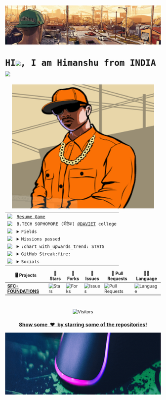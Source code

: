 ![](hdr.gif)
<h1><samp>HI<img src="https://github.com/blackcater/blackcater/raw/master/images/Hi.gif" height="32" />, I am Himanshu from INDIA <img src="https://github.com/Iamtripathisatyam/iamtripathisatyam/blob/master/Content/flag.gif" width="30px"></samp></h1>
<!---div align="center"><img height="100px" width="80%" src="MSG.gif"></div>--->
<div align="center">
  <img align="center" height="400px" width="460px" src="secret.png">
  </div>
  <div align="center">
<table style="float:left;">
  <tr><td><img src="https://img.icons8.com/fluent/60/000000/gta-5.png"/></td><td><samp><a href="https://github.com/issues?q=is%3Aopen+is%3Aissue+archived%3Afalse+author%3Ahimanshu007-creator">Resume Game</a></samp></td></tr>
  <tr><td><img src="https://img.icons8.com/fluent/48/000000/rockstar-social-club.png"/></td><td><samp> B.TECH SOPHOMORE (बीटैक) <a href="https://www.davietjal.org/">@DAVIET</a> college</samp></td></tr>
  <tr><td><img src="https://img.icons8.com/fluent/48/000000/rockstar-social-club.png"/></td><td> <samp> <details><summary>Fields</summary><div><span>⚡ MAJOR-ELECTRONICS AND COMMUNICATION </span><br><span>💻 MINOR-COMPUTER SCIENCE </span></div></details></samp> </td></tr>
    <tr><td><img src="https://img.icons8.com/fluent/48/000000/rockstar-social-club.png"/></td><td><samp><details><summary>Missions passed</summary><div><span><a href="https://hacktoberfest.digitalocean.com/">HACKTOBERFEST</a></span><br><span><a href="https://devscript.tech/woc/leaderboard/">D'WoC</a></span><br><span><a href="https://swoc.tech/#:~:text=About%20SWOC,problem%2Dsolving%20in%20real%20time.">S'WoC</a></span><br><span><a href="https://crosswoc.ieeedtu.in/#">C'WoC</a></span><br><span><a href="https://mexili.org/winter_of_code/#/winter_of_code">M'WoC</a></span><br><span><a href="https://gssoc.girlscript.tech/profile.html?id=himanshu007-creator">GSSOC</a></span></div></details></samp> </td></tr>
  <tr><td><img src="https://img.icons8.com/cotton/40/000000/computer.png"/></td><td><samp> <details>
  <summary>:chart_with_upwards_trend: STATS</summary>
  <br/>
  <img src="https://github-readme-stats.vercel.app/api?username=himanshu007-creator&show_icons=true&theme=chartreuse-dark" alt="GitHub Stats" align="center" width="48%" />
  <img src="https://github-readme-stats.vercel.app/api/top-langs/?username=himanshu007-creator&layout=compact&theme=chartreuse-dark&langs_count=6" alt="GitHub Top-Langs" align="center" width="40%" />
  <br/>
  <b>Note:</b> This is only a metric of the languages my public code on GitHub consists of and does not reflect my expertise or skill level.
</details></samp>  </td></tr>
    <tr><td><img src="https://img.icons8.com/pastel-glyph/40/000000/code--v1.png"/></td><td> <samp> 
<details>     
  <summary>GitHub Streak:fire:</summary>
  <br/>
  <div align="center"><img src="https://github-readme-streak-stats.herokuapp.com/?user=himanshu007-creator&theme=dark&show-icons=true" alt="GitHub Streak"  /></div>
  <div align="center"><img src="https://activity-graph.herokuapp.com/graph?username=himanshu007-creator&theme=xcode" alt="ACTIVITY" /></div>
   <div align="center"><img src="https://github-profile-trophy.vercel.app/?username=himanshu007-creator&theme=gruvbox"/></div>
</details></samp> </td></tr>
  <tr><td><img src="https://img.icons8.com/color/40/000000/instagram-verification-badge.png"/></td><td><samp> <details><summary>Socials</summary><div>
  <span><a href="https://www.hackerrank.com/colonealcortez"><img src="https://img.shields.io/badge/Himanshu-30302f?style=flat&logo=hackerrank"/></a></span><br>
   <span><a href="https://github.com/himanshu007-creator"><img src="https://img.shields.io/badge/-himanshu007creator-grey?style=flat&logo=Github&logoColor=white&link=https://github.com/himanshu007-creator"/></a></span><br>
   <span><a href="https://www.linkedin.com/in/himanshu-here/"><img src="https://img.shields.io/badge/-Himanshu-blue?style=flat&logo=Linkedin&logoColor=white&link=https://www.linkedin.com/in/himanshu-here/"/></a></span><br>
   <span><a href="https://www.youtube.com/channel/UCWEmm4gTBJxNwuYmRDP7NLQ"><img src="https://img.shields.io/badge/Himanshu-FF0000?style=flat&logo=youtube&logoColor=white&link=https://www.youtube.com/channel/UCWEmm4gTBJxNwuYmRDP7NLQ)"/></a></span>  
   <span><a href="addyjeridiq@gmail.com)"><img src="(https://img.shields.io/badge/-Gmail-c14438?style=flat&logo=Gmail&logoColor=white&link=mailto:addyjeridiq@gmail.com"/></a></span><br>
  <span><a href="https://twitter.com/_himanshu_325"><img src="https://img.shields.io/twitter/follow/_himanshu_325?style=social"/></a></span><br>
    <span><a href="https://profile.codersrank.io/user/himanshu007-creator"><img src="https://img.shields.io/badge/-Coder's%20Rank-green"/></a></span></div></details>
</samp> </td></tr>
</table>
  </div>

 

<!--NOTE TO SELF  MAKE YOUR DS & ALGO STRONG!!, GET STARTED!>
<!---[![codechef badge](https://img.shields.io/badge/(USERNAME)-30302f?style=flat&logo=codechef)]    this will be updated once i start using codechef regularly🤷‍♂️-->

  <table align="center">
    <thead align="center">
        <tr border: none;>
            <td><b>🖥️ Projects</b></td>
            <td><b>🌟 Stars</b></td>
            <td><b>🍴 Forks</b></td>
            <td><b>🐛 Issues</b></td>
            <td><b>🔔 Pull Requests</b></td>
            <td><b>👨‍💻 Language</b></td>
        </tr>
     </thead>
    <tbody>
  <tr>
            <td><a href="https://github.com/himanshu007-creator/SFC-foundations"</a><b>SFC-FOUNDATIONS</b></td>
            <td><img alt="Stars"src="https://img.shields.io/github/stars/himanshu007-creator/SFC-foundations?style=flat-square&labelColor=343b41"/></td>
            <td><img alt="Forks"src="https://img.shields.io/github/forks/himanshu007-creator/SFC-foundations?style=flat-square&labelColor=343b41"/></td>
            <td><img alt="Issues"src="https://img.shields.io/github/issues/himanshu007-creator/SFC-foundations?style=flat-square&labelColor=343b41"/></td>
            <td><img alt="Pull Requests"src="https://img.shields.io/github/issues-pr/himanshu007-creator/SFC-foundations?style=flat-square"/></td>
            <td><img alt="Language"src="https://img.shields.io/github/languages/top/himanshu007-creator/SFC-foundations?label=Html&style=flat-square"/></td>
       </tr>
    </tbody>        
</table>
  <br>
 
  <div><p align="center"><img  src="https://visitor-badge.laobi.icu/badge?page_id=himanshu007-creator.sabesansathananthan" alt="Visitors"></p></div>
<a href="https://github.com/himanshu007-creator?tab=repositories"><h3 align="center">Show some &nbsp;❤️&nbsp; by starring some of the repositories!</h3></a>
<!---
<div ><p align="center" ><a href="https://www.buymeacoffee.com/himanshu007"><img  src="https://cdn.buymeacoffee.com/buttons/v2/default-yellow.png" height="50" width="210" alt="HIMANSHU" /></a></p></div>
<div align="center">WORKING ON IT...</div>
--->
<img src="ftr.gif" width="100%" height="200px"/>

